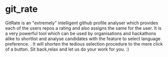 # git_rate
GitRate is an "extremely" intelligent github profile analyser which provides each of the users repos a rating and also assigns the same for the user.
It is a very powerful tool which can be used by organisations and hackathons alike to shortlist and analyse candidates with the feature to select language preference. .
It will shorten the tedious selection procedure to the mere click of a button.
Sit back,relax and let us do your work for you. :)
